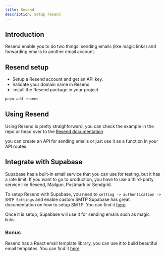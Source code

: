 ```yaml
---
title: Resend
description: Setup resend
---
```


## Introduction

Resend enable you to do two things: sending emails (like magic links) and forwarding emails to another email account.

## Resend setup

- Setup a Resend account and get an API key.
- Validate your domain name in Resend
- install the Resend package in your project

```bash
pnpm add resend
```

## Using Resend

Using Resend is pretty straighforward, you can check the example in the repo or head over to the [Resend documentation](https://resend.com/docs/send-with-nextjs)

you can create an API for sending emails or just use it as a function in your API routes.

## Integrate with Supabase

Supabase has a built-in email service that you can use for testing, but it has a rate limit. If you want to go to production, you have to use a third-party service like Resend, Mailgun, Postmark or Sendgrid.

To setup Resend with Supabase, you need to `setting -> authentication -> SMTP Settings` and enable custom SMTP
Supabase has great documentation on how to setup SMTP. You can find it [here](https://supabase.com/docs/guides/auth/auth-smtp)

Once it is setup, Supabase will use it for sending emails such as magic links.

### Bonus

Resend has a React email template library, you can use it to build beautiful email templates. You can find it [here](https://react.email)
